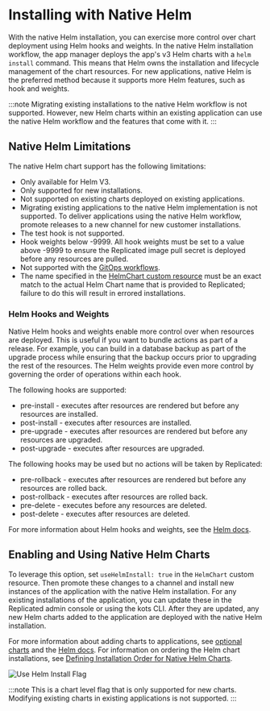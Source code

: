 # Installing with Native Helm

With the native Helm installation, you can exercise more control over chart deployment using Helm hooks and weights. In the native Helm installation workflow, the app manager deploys the app's v3 Helm charts with a `helm install` command. This means that Helm owns the installation and lifecycle management of the chart resources. For new applications, native Helm is the preferred method because it supports more Helm features, such as hook and weights.

:::note
Migrating existing installations to the native Helm workflow is not supported. However, new Helm charts within an existing application can use the native Helm workflow and the features that come with it.
:::

## Native Helm Limitations
The native Helm chart support has the following limitations:
* Only available for Helm V3.
* Only supported for new installations.
* Not supported on existing charts deployed on existing applications.
* Migrating existing applications to the native Helm implementation is not supported. To deliver applications using the native Helm workflow, promote releases to a new channel for new customer installations.
* The test hook is not supported.
* Hook weights below -9999. All hook weights must be set to a value above -9999 to ensure the Replicated image pull secret is deployed before any resources are pulled.
* Not supported with the [GitOps workflows](../enterprise/gitops-workflow).
* The name specified in the [HelmChart custom resource](/reference/custom-resource-helmchart) must be an exact match to the actual Helm Chart name that is provided to Replicated; failure to do this will result in errored installations.

### Helm Hooks and Weights

Native Helm hooks and weights enable more control over when resources are deployed. This is useful if you want to bundle actions as part of a release. For example, you can build in a database backup as part of the upgrade process while ensuring that the backup occurs prior to upgrading the rest of the resources. The Helm weights provide even more control by governing the order of operations within each hook.

The following hooks are supported:
* pre-install - executes after resources are rendered but before any resources are installed.
* post-install - executes after resources are installed.
* pre-upgrade - executes after resources are rendered but before any resources are upgraded.
* post-upgrade - executes after resources are upgraded.

The following hooks may be used but no actions will be taken by Replicated:
* pre-rollback - executes after resources are rendered but before any resources are rolled back.
* post-rollback - executes after resources are rolled back.
* pre-delete - executes before any resources are deleted.
* post-delete - executes after resources are deleted.

For more information about Helm hooks and weights, see the [Helm docs](https://helm.sh/docs/topics/charts_hooks/).

## Enabling and Using Native Helm Charts

To leverage this option, set `useHelmInstall: true` in the `HelmChart` custom resource. Then promote these changes to a channel and install new instances of the application with the native Helm installation. For any existing installations of the application, you can update these in the Replicated admin console or using the kots CLI. After they are updated, any new Helm charts added to the application are deployed with the native Helm installation.

For more information about adding charts to applications, see [optional charts](helm-optional-charts) and the [Helm docs](https://helm.sh/docs/topics/charts/). For information on ordering the Helm chart installations, see [Defining Installation Order for Native Helm Charts](https://docs.replicated.com/vendor/helm-native-helm-install-order).

![Use Helm Install Flag](/images/vendor-use-helm-install-flag.png)

:::note
This is a chart level flag that is only supported for new charts. Modifying existing charts in existing applications is not supported.
:::
